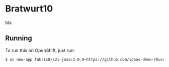 # Bratwurt10

bla

## Running

To run this on OpenShift, just run:

```bash
$ oc new-app fabric8/s2i-java:2.0.0~https://github.com/ipaas-demo-rhuss/bratwurt10.git
```
